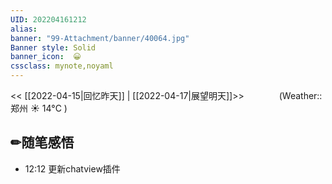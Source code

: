 ```yaml
---
UID: 202204161212 
alias:
banner: "99-Attachment/banner/40064.jpg"
Banner style: Solid
banner_icon:  😀
cssclass: mynote,noyaml
---
```


<< [[2022-04-15|回忆昨天]] | [[2022-04-17|展望明天]]>>　　　　(Weather::郑州 ☀️   14°C
)

## ✏随笔感悟


- 12:12 更新chatview插件